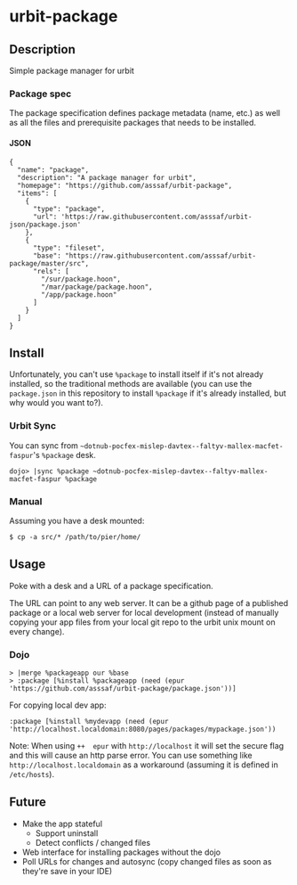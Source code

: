 # urbit-package

## Description
Simple package manager for urbit

### Package spec
The package specification defines package metadata (name, etc.) as well as all the files and prerequisite packages that needs to be installed.

#### JSON
```
{
  "name": "package",
  "description": "A package manager for urbit",
  "homepage": "https://github.com/asssaf/urbit-package",
  "items": [
    {
      "type": "package",
      "url": 'https://raw.githubusercontent.com/asssaf/urbit-json/package.json'
    },
    {
      "type": "fileset",
      "base": "https://raw.githubusercontent.com/asssaf/urbit-package/master/src",
      "rels": [
        "/sur/package.hoon",
        "/mar/package/package.hoon",
        "/app/package.hoon"
      ]
    }
  ]
}
```

## Install

Unfortunately, you can't use `%package` to install itself if it's not already installed, so the traditional methods are available (you can use the `package.json` in this repository to install `%package` if it's already installed, but why would you want to?).

### Urbit Sync
You can sync from `~dotnub-pocfex-mislep-davtex--faltyv-mallex-macfet-faspur`'s `%package` desk.
```
dojo> |sync %package ~dotnub-pocfex-mislep-davtex--faltyv-mallex-macfet-faspur %package  
```

### Manual
Assuming you have a desk mounted:
```
$ cp -a src/* /path/to/pier/home/
```

## Usage

Poke with a desk and a URL of a package specification.

The URL can point to any web server. It can be a github page of a published package or a local web server for local development (instead of manually copying your app files from your local git repo to the urbit unix mount on every change).

### Dojo
```
> |merge %packageapp our %base
> :package [%install %packageapp (need (epur 'https://github.com/asssaf/urbit-package/package.json'))]
```

For copying local dev app:
```
:package [%install %mydevapp (need (epur 'http://localhost.localdomain:8080/pages/packages/mypackage.json'))
```

Note: When using `++  epur` with `http://localhost` it will set the secure flag and this will cause an http parse error. You can use something like `http://localhost.localdomain` as a workaround (assuming it is defined in `/etc/hosts`).


## Future
* Make the app stateful
  * Support uninstall
  * Detect conflicts / changed files
* Web interface for installing packages without the dojo
* Poll URLs for changes and autosync (copy changed files as soon as they're save in your IDE)
